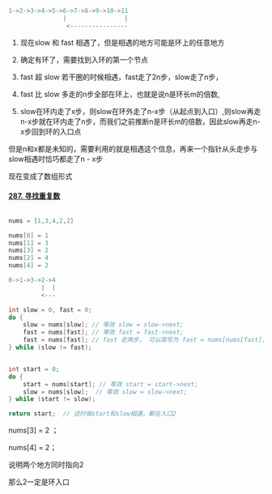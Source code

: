 ```c++
1->2->3->4->5->6->7->8->9->10->11
			   |				|	
				<----------------
```



1. 现在slow 和 fast 相遇了，但是相遇的地方可能是环上的任意地方

2. 确定有环了，需要找到入环的第一个节点

3. fast 超 slow 若干圈的时候相遇，fast走了2n步，slow走了n步，

4. fast 比 slow 多走的n步全部在环上，也就是说n是环长m的倍数,

5. slow在环内走了x步，则slow在环外走了n-x步（从起点到入口）,则slow再走n-x步就在环内走了n步，而我们之前推断n是环长m的倍数，因此slow再走n-x步回到环的入口点

但是n和x都是未知的，需要利用的就是相遇这个信息，再来一个指针从头走步与slow相遇时恰巧都走了n - x步



现在变成了数组形式



#### [287. 寻找重复数](https://leetcode-cn.com/problems/find-the-duplicate-number/)

```c

nums = [1,3,4,2,2]

nums[0] = 1
nums[1] = 3
nums[3] = 2
nums[2] = 4
nums[4] = 2

0->1->3->2->4
         |  |
         <---

int slow = 0, fast = 0;
do {
    slow = nums[slow]; // 等效 slow = slow->next;
    fast = nums[fast]; // 等效 fast = fast->next;
    fast = nums[fast]; // fast 走两步， 可以简写为 fast = nums[nums[fast]];
} while (slow != fast);


int start = 0;
do {
    start = nums[start]; // 等效 start = start->next;
    slow = nums[slow];  // 等效 slow = slow->next;
} while (start != slow);

return start;  // 这时候start和slow相遇，都在入口2
```


nums[3] = 2 ；


nums[4] = 2；



说明两个地方同时指向2


那么2一定是环入口